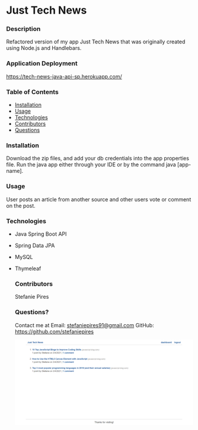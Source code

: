 # Just Tech News
  
    
  ### Description
  Refactored version of my app Just Tech News that was originally created using Node.js and Handlebars. 

### Application Deployment
https://tech-news-java-api-sp.herokuapp.com/
  
  ### Table of Contents 
  - [Installation](#installation)
  - [Usage](#usage)
  - [Technologies](#technologies)
  - [Contributors](#contributors)
  - [Questions](#questions)

  ### Installation
Download the zip files, and add your db credentials into the app properties file. Run the java app either through your IDE or by the command java [app-name]. 
  
  ### Usage
User posts an article from another source and other users vote or comment on the post.
 
 ### Technologies 
- Java Spring Boot API
- Spring Data JPA
- MySQL
- Thymeleaf

  ### Contributors
  Stefanie Pires

  ### Questions?
  Contact me at 
  Email: stefaniepires91@gmail.com
  GitHub: https://github.com/stefaniepires
  
  ![Screenshot](https://github.com/stefaniepires/just-tech-news/blob/main/public/screenshot_tech_news.png)
